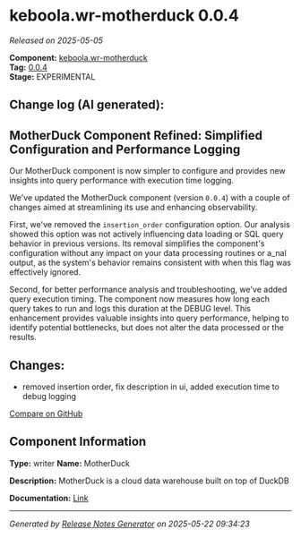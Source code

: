 #  keboola.wr-motherduck 0.0.4

_Released on 2025-05-05_

**Component:** [keboola.wr-motherduck](https://github.com/keboola/component-motherduck)  
**Tag:** [0.0.4](https://github.com/keboola/component-motherduck/releases/tag/0.0.4)  
**Stage:** EXPERIMENTAL


## Change log (AI generated):
## MotherDuck Component Refined: Simplified Configuration and Performance Logging
Our MotherDuck component is now simpler to configure and provides new insights into query performance with execution time logging.

We've updated the MotherDuck component (version `0.0.4`) with a couple of changes aimed at streamlining its use and enhancing observability.

First, we've removed the `insertion_order` configuration option. Our analysis showed this option was not actively influencing data loading or SQL query behavior in previous versions. Its removal simplifies the component's configuration without any impact on your data processing routines or a_nal output, as the system's behavior remains consistent with when this flag was effectively ignored.

Second, for better performance analysis and troubleshooting, we've added query execution timing. The component now measures how long each query takes to run and logs this duration at the DEBUG level. This enhancement provides valuable insights into query performance, helping to identify potential bottlenecks, but does not alter the data processed or the results.



## Changes:



- removed insertion order, fix description in ui, added execution time to debug logging 



[Compare on GitHub](https://github.com/keboola/component-motherduck/compare/0.0.3...0.0.4)



## Component Information
**Type:** writer
**Name:** MotherDuck

**Description:** MotherDuck is a cloud data warehouse built on top of DuckDB


**Documentation:** [Link](https://github.com/keboola/component-motherduck/blob/master/README.md)



---
_Generated by [Release Notes Generator](https://github.com/keboola/release-notes-generator)
on 2025-05-22 09:34:23_
